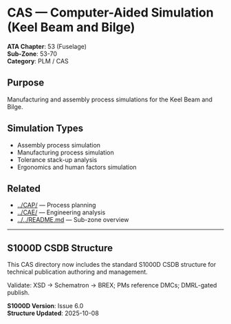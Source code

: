 # CAS — Computer-Aided Simulation (Keel Beam and Bilge)

**ATA Chapter**: 53 (Fuselage)  
**Sub-Zone**: 53-70  
**Category**: PLM / CAS

## Purpose

Manufacturing and assembly process simulations for the Keel Beam and Bilge.

## Simulation Types

- Assembly process simulation
- Manufacturing process simulation
- Tolerance stack-up analysis
- Ergonomics and human factors simulation

## Related

- [../CAP/](../CAP/) — Process planning
- [../CAE/](../CAE/) — Engineering analysis
- [../../README.md](../../README.md) — Sub-zone overview

---

## S1000D CSDB Structure

This CAS directory now includes the standard S1000D CSDB structure for technical publication authoring and management.

Validate: XSD → Schematron → BREX; PMs reference DMCs; DMRL-gated publish.

**S1000D Version**: Issue 6.0  
**Structure Updated**: 2025-10-08
